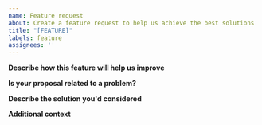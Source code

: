 ```yaml
---
name: Feature request
about: Create a feature request to help us achieve the best solutions
title: "[FEATURE]"
labels: feature
assignees: ''
---
```


**Describe how this feature will help us improve**
<!-- Describe why do you think this feature is needed. -->

**Is your proposal related to a problem?**
<!-- Describe the issue or type its number -->

**Describe the solution you'd considered**
<!-- 
A concise description of your preferred solution. Things to address include:

  - Details of the technical implementation
  - Tradeoffs made in design decisions
  - Caveats and considerations for the future

If there are multiple solutions, please present each one separately. Save comparisons for the very end.
-->

**Additional context**
<!-- Anything you would like to add but was not sure which section it fits. -->
